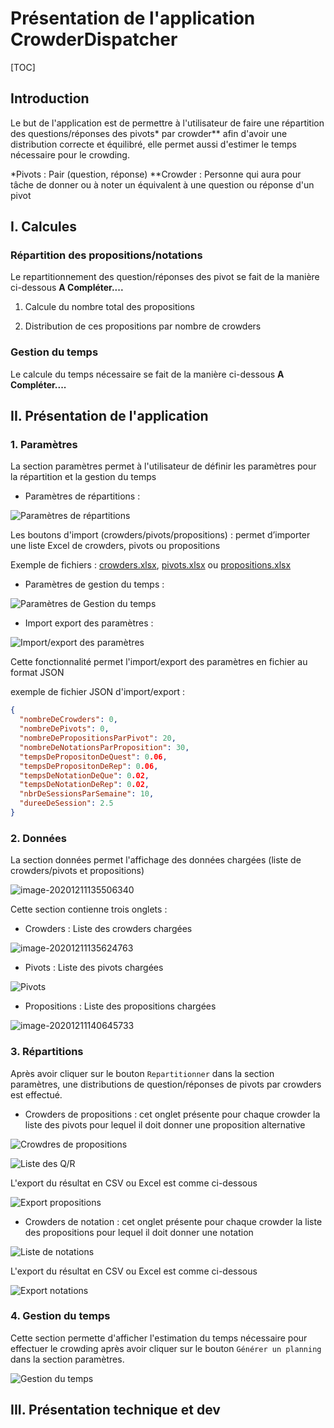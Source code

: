 # Présentation de l'application CrowderDispatcher



[TOC]



## Introduction

Le but de l'application est de permettre à l'utilisateur de faire une répartition des questions/réponses des pivots* par crowder** afin d'avoir une distribution correcte et équilibré, elle permet aussi d'estimer le temps nécessaire pour le crowding.

*Pivots : Pair (question, réponse)
**Crowder : Personne qui aura pour tâche de donner ou à noter un équivalent à une question ou réponse d'un pivot
    

## I. Calcules

 ### Répartition des propositions/notations 
Le repartitionnement des question/réponses des pivot se fait de la manière ci-dessous **A Compléter....**

1.   Calcule du nombre total des propositions


2. Distribution de ces propositions par nombre de crowders


### Gestion du temps
Le calcule du temps nécessaire se fait de la manière ci-dessous **A Compléter....**


## II. Présentation de l'application
### 1. Paramètres 
La section paramètres permet à l'utilisateur de définir les paramètres pour la répartition et la gestion du temps

- Paramètres de répartitions :


![Paramètres de répartitions](images/image-20201211131612404.png)

Les boutons d'import (crowders/pivots/propositions)  : permet d’importer une liste Excel de crowders, pivots ou propositions

Exemple de fichiers : [crowders.xlsx](./exemples/CRODERS.XLSX), [pivots.xlsx](./exemples/PIVOTS.xlsx) ou [propositions.xlsx](./exemples/PROPOSITIONS.XLSX) 

- Paramètres de gestion du temps :


![Paramètres de Gestion du temps](images/image-20201211132402473.png)

- Import export des paramètres :


![Import/export des paramètres](images/image-20201211134916481.png)



Cette fonctionnalité permet l'import/export des paramètres en fichier au format JSON

exemple de fichier JSON d'import/export : 

```json
{
  "nombreDeCrowders": 0,
  "nombreDePivots": 0,
  "nombreDePropositionsParPivot": 20,
  "nombreDeNotationsParProposition": 30,
  "tempsDePropositonDeQuest": 0.06,
  "tempsDePropositonDeRep": 0.06,
  "tempsDeNotationDeQue": 0.02,
  "tempsDeNotationDeRep": 0.02,
  "nbrDeSessionsParSemaine": 10,
  "dureeDeSession": 2.5
}
```



### 2. Données 

La section données permet l'affichage des données chargées (liste de crowders/pivots et propositions)

![image-20201211135506340](images/image-20201211135506340.png)

Cette section contienne trois onglets :

- Crowders : Liste des crowders chargées

![image-20201211135624763](images/image-20201211135624763.png)

- Pivots : Liste des pivots chargées

![Pivots](images/image-20201211140815736.png)

- Propositions : Liste des propositions chargées

![image-20201211140645733](images/image-20201211140645733.png)

### 3. Répartitions

Après avoir cliquer sur le bouton `Repartitionner` dans la section paramètres, une distributions de question/réponses de pivots par crowders est effectué.

- Crowders de propositions : cet onglet présente pour chaque crowder la liste des pivots pour lequel il doit donner une proposition alternative   

![Crowdres de propositions](images/image-20201211143242412.png)

![Liste des Q/R](images/image-20201211143351733.png)

L'export  du résultat en CSV ou Excel est comme ci-dessous  

![Export propositions](images/image-20201211145122446.png)

- Crowders de notation : cet onglet présente pour chaque crowder la liste des propositions pour lequel il doit donner une notation

![Liste de notations](images/image-20201211144124131.png)

L'export  du résultat en CSV ou Excel est comme ci-dessous  

![Export notations](images/image-20201211145004374.png)



### 4. Gestion du temps

Cette section permette d'afficher l'estimation du temps nécessaire pour effectuer le crowding après avoir cliquer sur le bouton `Générer un planning` dans la section paramètres.

![Gestion du temps](images/image-20201211150913354.png)



## III. Présentation technique et dev

